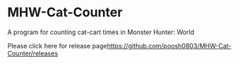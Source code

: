 # MHW-Cat-Counter
A program for counting cat-cart times in Monster Hunter: World

Please click here for release page<https://github.com/poosh0803/MHW-Cat-Counter/releases>
